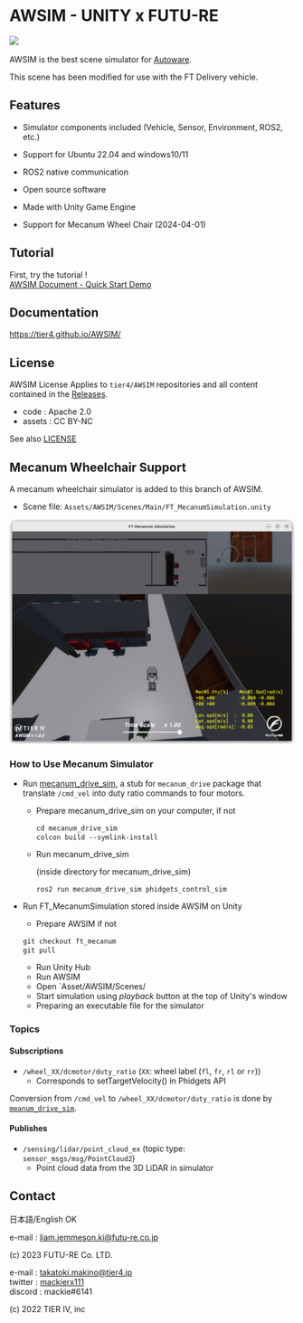 # AWSIM - UNITY x FUTU-RE

![](/README_img/AWSIM.png)

AWSIM is the best scene simulator for [Autoware](https://github.com/autowarefoundation/autoware).

This scene has been modified for use with the FT Delivery vehicle. 

## Features

- Simulator components included (Vehicle, Sensor, Environment, ROS2, etc.)
- Support for Ubuntu 22.04 and windows10/11
- ROS2 native communication
- Open source software
- Made with Unity Game Engine

- Support for Mecanum Wheel Chair (2024-04-01)

## Tutorial

First, try the tutorial !  
[AWSIM Document - Quick Start Demo](https://tier4.github.io/AWSIM/GettingStarted/QuickStartDemo/)

## Documentation

https://tier4.github.io/AWSIM/

## License

AWSIM License
Applies to `tier4/AWSIM` repositories and all content contained in the [Releases](https://github.com/tier4/AWSIM/releases).

- code : Apache 2.0
- assets : CC BY-NC

See also [LICENSE](./LICENSE)

## Mecanum Wheelchair Support

A mecanum wheelchair simulator is added to this branch of AWSIM.
- Scene file: `Assets/AWSIM/Scenes/Main/FT_MecanumSimulation.unity`


![Mecanum Wheel Chair Simulated](</README_img/README_MecanumVehicleSimView.png>)


### How to Use Mecanum Simulator 

- Run [mecanum_drive_sim](https://github.com/Futu-reADS/mecanum_drive_sim.git), a stub for `mecanum_drive` package that translate `/cmd_vel` into duty ratio commands to four motors.

  - Prepare mecanum_drive_sim on your computer, if not

    ```git clone git@github.com:Futu-reADS/mecanum_drive_sim.git
    cd mecanum_drive_sim
    colcon build --symlink-install
    ```

  - Run mecanum_drive_sim

    (inside directory for mecanum_drive_sim)

    ```. install/setup.bash
    ros2 run mecanum_drive_sim phidgets_control_sim
    ```
 
- Run FT_MecanumSimulation stored inside AWSIM on Unity

    - Prepare AWSIM if not

    ```git clone git@github.com:Futu-reADS/AWSIM.git  # this takes several minutes
    git checkout ft_mecanum
    git pull
    ```

    - Run Unity Hub
    - Run AWSIM
    - Open `Asset/AWSIM/Scenes/
    - Start simulation using _playback_ button at the top of Unity's window
    - Preparing an executable file for the simulator


### Topics

#### Subscriptions

- `/wheel_XX/dcmotor/duty_ratio` (`XX`: wheel label (`fl`, `fr`, `rl` or `rr`))
    - Corresponds to setTargetVelocity() in Phidgets API

Conversion from `/cmd_vel` to `/wheel_XX/dcmotor/duty_ratio` is done by [`meanum_drive_sim`](https://github.com/Futu-reADS/mecanum_drive_sim.git).

#### Publishes

- `/sensing/lidar/point_cloud_ex` (topic type: `sensor_msgs/msg/PointCloud2`)
    - Point cloud data from the 3D LiDAR in simulator



## Contact

日本語/English OK

e-mail : liam.jemmeson.ki@futu-re.co.jp

(c) 2023 FUTU-RE Co. LTD.

e-mail : takatoki.makino@tier4.jp  
twitter : [mackierx111](https://twitter.com/mackierx111)  
discord : mackie#6141

(c) 2022 TIER IV, inc
